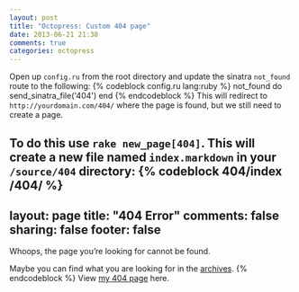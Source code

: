 ```yaml
---
layout: post
title: "Octopress: Custom 404 page"
date: 2013-06-21 21:38
comments: true
categories: octopress
---
```



Open up `config.ru` from the root directory and update the sinatra `not_found` route to the following:
{% codeblock config.ru lang:ruby %}
not_found do
  send_sinatra_file('404')
end
{% endcodeblock %}
This will redirect to `http://yourdomain.com/404/` where the page is found, but we still need to create a page.

To do this use `rake new_page[404]`. This will create a new file named `index.markdown` in your `/source/404` directory:
{% codeblock 404/index /404/ %}
---
layout: page
title: "404 Error"
comments: false
sharing: false
footer: false
---
Whoops, the page you’re looking for cannot be found.

Maybe you can find what you are looking for in the [archives](/blog/archives/).
{% endcodeblock %}
View [my 404 page](/404/) here.